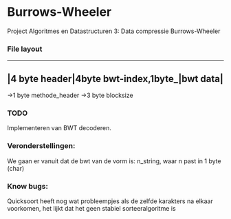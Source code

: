 Burrows-Wheeler
===============

Project Algoritmes en Datastructuren 3: Data compressie Burrows-Wheeler

### File layout
-----------------------------------------------
|4 byte header|4byte bwt-index,1byte_|bwt data|
-----------------------------------------------
->1 byte methode_header
->3 byte blocksize
### TODO

Implementeren van BWT decoderen.

### Veronderstellingen:
We gaan er vanuit dat de bwt van de vorm is: n_string, waar n past in 1 byte (char)   
### Know bugs:
Quicksoort heeft nog wat probleempjes als de zelfde karakters na elkaar voorkomen, het lijkt dat het geen stabiel sorteeralgoritme is